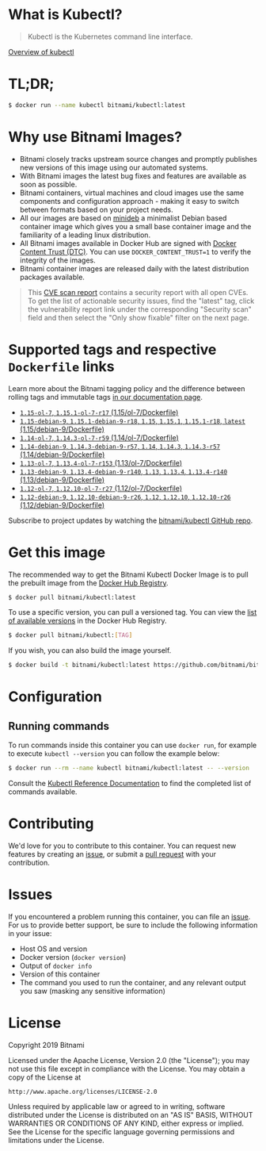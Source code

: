 
# What is Kubectl?

> Kubectl is the Kubernetes command line interface.

[Overview of kubectl](https://kubernetes.io/docs/reference/kubectl/overview/)

# TL;DR;

```bash
$ docker run --name kubectl bitnami/kubectl:latest
```

# Why use Bitnami Images?

* Bitnami closely tracks upstream source changes and promptly publishes new versions of this image using our automated systems.
* With Bitnami images the latest bug fixes and features are available as soon as possible.
* Bitnami containers, virtual machines and cloud images use the same components and configuration approach - making it easy to switch between formats based on your project needs.
* All our images are based on [minideb](https://github.com/bitnami/minideb) a minimalist Debian based container image which gives you a small base container image and the familiarity of a leading linux distribution.
* All Bitnami images available in Docker Hub are signed with [Docker Content Trust (DTC)](https://docs.docker.com/engine/security/trust/content_trust/). You can use `DOCKER_CONTENT_TRUST=1` to verify the integrity of the images.
* Bitnami container images are released daily with the latest distribution packages available.


> This [CVE scan report](https://quay.io/repository/bitnami/kubectl?tab=tags) contains a security report with all open CVEs. To get the list of actionable security issues, find the "latest" tag, click the vulnerability report link under the corresponding "Security scan" field and then select the "Only show fixable" filter on the next page.

# Supported tags and respective `Dockerfile` links

Learn more about the Bitnami tagging policy and the difference between rolling tags and immutable tags [in our documentation page](https://docs.bitnami.com/containers/how-to/understand-rolling-tags-containers/).


* [`1.15-ol-7`, `1.15.1-ol-7-r17` (1.15/ol-7/Dockerfile)](https://github.com/bitnami/bitnami-docker-kubectl/blob/1.15.1-ol-7-r17/1.15/ol-7/Dockerfile)
* [`1.15-debian-9`, `1.15.1-debian-9-r18`, `1.15`, `1.15.1`, `1.15.1-r18`, `latest` (1.15/debian-9/Dockerfile)](https://github.com/bitnami/bitnami-docker-kubectl/blob/1.15.1-debian-9-r18/1.15/debian-9/Dockerfile)
* [`1.14-ol-7`, `1.14.3-ol-7-r59` (1.14/ol-7/Dockerfile)](https://github.com/bitnami/bitnami-docker-kubectl/blob/1.14.3-ol-7-r59/1.14/ol-7/Dockerfile)
* [`1.14-debian-9`, `1.14.3-debian-9-r57`, `1.14`, `1.14.3`, `1.14.3-r57` (1.14/debian-9/Dockerfile)](https://github.com/bitnami/bitnami-docker-kubectl/blob/1.14.3-debian-9-r57/1.14/debian-9/Dockerfile)
* [`1.13-ol-7`, `1.13.4-ol-7-r153` (1.13/ol-7/Dockerfile)](https://github.com/bitnami/bitnami-docker-kubectl/blob/1.13.4-ol-7-r153/1.13/ol-7/Dockerfile)
* [`1.13-debian-9`, `1.13.4-debian-9-r140`, `1.13`, `1.13.4`, `1.13.4-r140` (1.13/debian-9/Dockerfile)](https://github.com/bitnami/bitnami-docker-kubectl/blob/1.13.4-debian-9-r140/1.13/debian-9/Dockerfile)
* [`1.12-ol-7`, `1.12.10-ol-7-r27` (1.12/ol-7/Dockerfile)](https://github.com/bitnami/bitnami-docker-kubectl/blob/1.12.10-ol-7-r27/1.12/ol-7/Dockerfile)
* [`1.12-debian-9`, `1.12.10-debian-9-r26`, `1.12`, `1.12.10`, `1.12.10-r26` (1.12/debian-9/Dockerfile)](https://github.com/bitnami/bitnami-docker-kubectl/blob/1.12.10-debian-9-r26/1.12/debian-9/Dockerfile)

Subscribe to project updates by watching the [bitnami/kubectl GitHub repo](https://github.com/bitnami/bitnami-docker-kubectl).

# Get this image

The recommended way to get the Bitnami Kubectl Docker Image is to pull the prebuilt image from the [Docker Hub Registry](https://hub.docker.com/r/bitnami/kubectl).

```bash
$ docker pull bitnami/kubectl:latest
```

To use a specific version, you can pull a versioned tag. You can view the [list of available versions](https://hub.docker.com/r/bitnami/kubectl/tags/) in the Docker Hub Registry.

```bash
$ docker pull bitnami/kubectl:[TAG]
```

If you wish, you can also build the image yourself.

```bash
$ docker build -t bitnami/kubectl:latest https://github.com/bitnami/bitnami-docker-kubectl.git
```

# Configuration

## Running commands

To run commands inside this container you can use `docker run`, for example to execute `kubectl --version` you can follow the example below:

```bash
$ docker run --rm --name kubectl bitnami/kubectl:latest -- --version
```

Consult the [Kubectl Reference Documentation](https://kubernetes.io/docs/reference/generated/kubectl/kubectl-commands) to find the completed list of commands available.

# Contributing

We'd love for you to contribute to this container. You can request new features by creating an [issue](https://github.com/bitnami/bitnami-docker-kubectl/issues), or submit a [pull request](https://github.com/bitnami/bitnami-docker-kubectl/pulls) with your contribution.

# Issues

If you encountered a problem running this container, you can file an [issue](https://github.com/bitnami/bitnami-docker-kubectl/issues). For us to provide better support, be sure to include the following information in your issue:

- Host OS and version
- Docker version (`docker version`)
- Output of `docker info`
- Version of this container
- The command you used to run the container, and any relevant output you saw (masking any sensitive information)

# License

Copyright 2019 Bitnami

Licensed under the Apache License, Version 2.0 (the "License");
you may not use this file except in compliance with the License.
You may obtain a copy of the License at

    http://www.apache.org/licenses/LICENSE-2.0

Unless required by applicable law or agreed to in writing, software
distributed under the License is distributed on an "AS IS" BASIS,
WITHOUT WARRANTIES OR CONDITIONS OF ANY KIND, either express or implied.
See the License for the specific language governing permissions and
limitations under the License.
